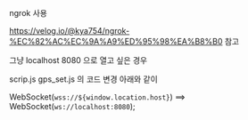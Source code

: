 ngrok 사용

https://velog.io/@kya754/ngrok-%EC%82%AC%EC%9A%A9%ED%95%98%EA%B8%B0 참고

그냥 localhost 8080 으로 열고 싶은 경우

scrip.js gps_set.js 의 코드 변경 아래와 같이

WebSocket(`wss://${window.location.host}`)
==>
WebSocket(`ws://localhost:8080`); 
